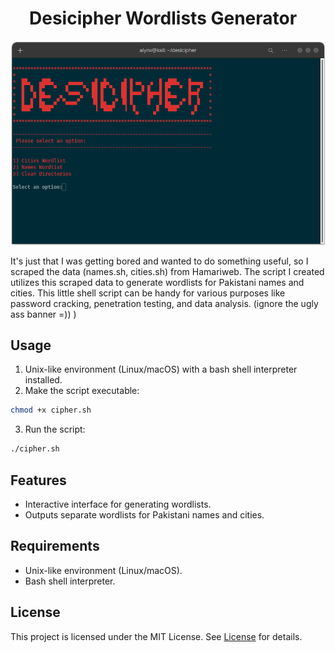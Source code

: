<h1 style="margin-left: 30px;">Desicipher Wordlists Generator</h1>

![Desicipher](https://raw.githubusercontent.com/V3rB0se/Desi-Cipher/main/img/desicipher_232-15.png)

It's just that I was getting bored and wanted to do something useful, so I scraped the data (names.sh, cities.sh) from Hamariweb. The script I created utilizes this scraped data to generate wordlists for Pakistani names and cities. This little shell script can be handy for various purposes like password cracking, penetration testing, and data analysis. (ignore the ugly ass banner =)) ) 

## Usage 
1. Unix-like environment (Linux/macOS) with a bash shell interpreter installed.
2. Make the script executable:

```bash
chmod +x cipher.sh
```
3. Run the script:

```bash
./cipher.sh
```

## Features

<ul>
  <li>Interactive interface for generating wordlists.</li>
  <li>Outputs separate wordlists for Pakistani names and cities.</li>
</ul>

## Requirements

<ul>
  <li>Unix-like environment (Linux/macOS).</li>
  <li>Bash shell interpreter.</li>
</ul>

## License

This project is licensed under the MIT License. See [License](https://github.com/V3rB0se/Desi-Cipher/blob/main/LICENSE") for details.




